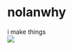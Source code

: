 # nolanwhy
i make things<br>
<img src="https://github-readme-stats.vercel.app/api?username=nolanwhy&theme=dark">
